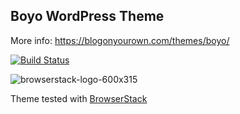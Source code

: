 ## Boyo WordPress Theme

More info: https://blogonyourown.com/themes/boyo/

[![Build Status](https://drone.limestreet.pl/api/badges/fatthemes/boyo/status.svg)](https://drone.limestreet.pl/fatthemes/boyo)

![browserstack-logo-600x315](https://user-images.githubusercontent.com/25641280/64346310-2d445900-cff2-11e9-92f3-1138b1b7a14f.png)

Theme tested with [BrowserStack](https://www.browserstack.com/)
